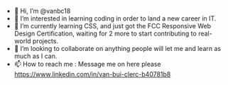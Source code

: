 - 👋 Hi, I’m @vanbc18
- 👀 I’m interested in learning coding in order to land a new career in IT. 
- 🌱 I’m currently learning CSS, and just got the FCC Responsive Web Design Certification, waiting for 2 more to start contributing to real-world projects.
- 💞️ I’m looking to collaborate on anything people will let me and learn as much as I can.
- 📫 How to reach me : Message me on here please https://www.linkedin.com/in/van-bui-clerc-b40781b8

<!---
vanbc18/vanbc18 is a ✨ special ✨ repository because its `README.md` (this file) appears on your GitHub profile.
You can click the Preview link to take a look at your changes.
--->
